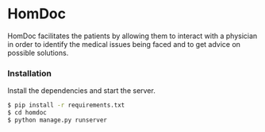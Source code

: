 # HomDoc

HomDoc facilitates the patients by allowing them to interact with a physician in order to identify the medical issues being faced and to get advice on possible solutions.




### Installation


Install the dependencies and start the server.

```sh
$ pip install -r requirements.txt
$ cd homdoc
$ python manage.py runserver
```



